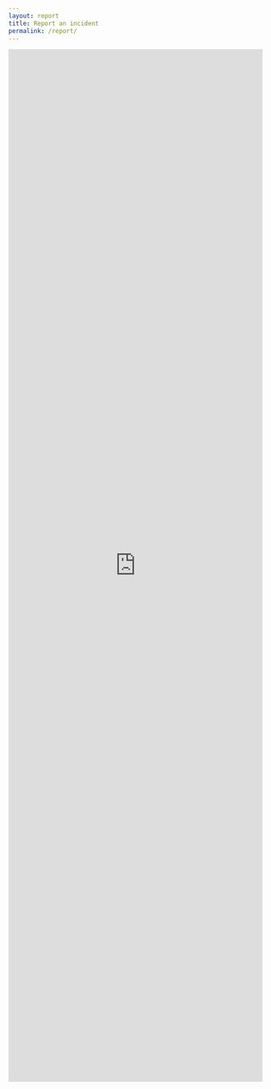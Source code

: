 ```yaml
---
layout: report
title: Report an incident
permalink: /report/
---
```


<iframe src="https://docs.google.com/forms/d/1swrSeU0hPVD-3Gbi7gudnWYa4Y_Iz446GNA57Dl6PBk/viewform?embedded=true" width="100%" height="2048" frameborder="0" marginheight="0" marginwidth="0">Loading...</iframe>
